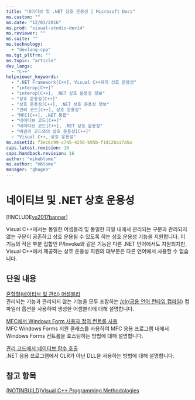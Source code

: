 ```yaml
---
title: "네이티브 및 .NET 상호 운용성 | Microsoft Docs"
ms.custom: ""
ms.date: "12/03/2016"
ms.prod: "visual-studio-dev14"
ms.reviewer: ""
ms.suite: ""
ms.technology: 
  - "devlang-cpp"
ms.tgt_pltfrm: ""
ms.topic: "article"
dev_langs: 
  - "C++"
helpviewer_keywords: 
  - ".NET Framework[C++], Visual C++와의 상호 운용성"
  - "interop[C++]"
  - "interop[C++], .NET 상호 운용성 정보"
  - "상호 운용성[C++]"
  - "상호 운용성[C++], .NET 상호 운용성 정보"
  - "관리 코드[C++], 상호 운용성"
  - "MFC[C++], .NET 통합"
  - "네이티브 코드[C++]"
  - "네이티브 코드[C++], .NET 상호 운용성"
  - "비관리 코드와의 상호 운용성[C++]"
  - "Visual C++, 상호 운용성"
ms.assetid: f3ec6c99-c745-4256-b95b-f1d12ba17a5a
caps.latest.revision: 16
caps.handback.revision: 16
author: "mikeblome"
ms.author: "mblome"
manager: "ghogen"
---
```

# 네이티브 및 .NET 상호 운용성
[!INCLUDE[vs2017banner](../assembler/inline/includes/vs2017banner.md)]

Visual C\+\+에서는 동일한 어셈블리 및 동일한 파일 내에서 관리되는 구문과 관리되지 않는 구문이 공존하고 상호 운용될 수 있도록 하는 상호 운용성 기능을 지원합니다.  이 기능의 작은 부분 집합인 P\/Invoke와 같은 기능은 다른 .NET 언어에서도 지원되지만, Visual C\+\+에서 제공하는 상호 운용성 지원의 대부분은 다른 언어에서 사용할 수 없습니다.  
  
## 단원 내용  
 [혼합형\(네이티브 및 관리\) 어셈블리](../dotnet/mixed-native-and-managed-assemblies.md)  
 관리되는 기능과 관리되지 않는 기능을 모두 포함하는 [\/clr\(공용 언어 런타임 컴파일\)](../build/reference/clr-common-language-runtime-compilation.md) 컴파일러 옵션을 사용하여 생성한 어셈블리에 대해 설명합니다.  
  
 [MFC에서 Windows Form 사용자 정의 컨트롤 사용](../dotnet/using-a-windows-form-user-control-in-mfc.md)  
 MFC Windows Forms 지원 클래스를 사용하여 MFC 응용 프로그램 내에서 Windows Forms 컨트롤을 호스팅하는 방법에 대해 설명합니다.  
  
 [관리 코드에서 네이티브 함수 호출](../dotnet/calling-native-functions-from-managed-code.md)  
 .NET 응용 프로그램에서 CLR가 아닌 DLL을 사용하는 방법에 대해 설명합니다.  
  
## 참고 항목  
 [\(NOTINBUILD\)Visual C\+\+ Programming Methodologies](http://msdn.microsoft.com/ko-kr/0822f806-fa81-4b65-bf0f-1e2921f30c95)